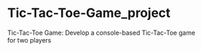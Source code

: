 # Tic-Tac-Toe-Game_project
Tic-Tac-Toe Game: Develop a console-based Tic-Tac-Toe game for two players

